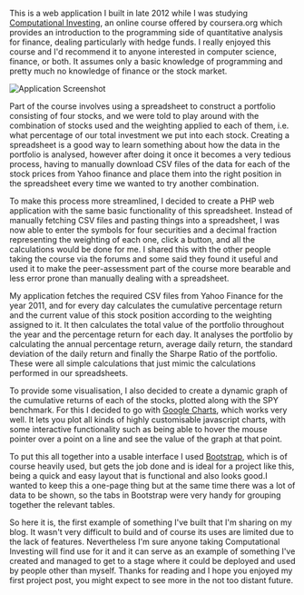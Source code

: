 This is a web application I built in late 2012 while I was studying [Computational Investing](https://www.coursera.org/course/compinvesting1), an online course offered by coursera.org which provides an introduction to the programming side of quantitative analysis for finance, dealing particularly with hedge funds. I really enjoyed this course and I'd recommend it to anyone interested in computer science, finance, or both. It assumes only a basic knowledge of programming and pretty much no knowledge of finance or the stock market.

![Application Screenshot](http://imageshack.us/a/img5/6245/portfoliotoolsmall.png "[Click here](http://seanduffy.co.uk/portfolio_tool/index.php) to view the project.")

Part of the course involves using a spreadsheet to construct a portfolio consisting of four stocks, and we were told to play around with the combination of stocks used and the weighting applied to each of them, i.e. what percentage of our total investment we put into each stock. Creating a spreadsheet is a good way to learn something about how the data in the portfolio is analysed, however after doing it once it becomes a very tedious process, having to manually download CSV files of the data for each of the stock prices from Yahoo finance and place them into the right position in the spreadsheet every time we wanted to try another combination.

To make this process more streamlined, I decided to create a PHP web application with the same basic functionality of this spreadsheet. Instead of manually fetching CSV files and pasting things into a spreadsheet, I was now able to enter the symbols for four securities and a decimal fraction representing the weighting of each one, click a button, and all the calculations would be done for me. I shared this with the other people taking the course via the forums and some said they found it useful and used it to make the peer-assessment part of the course more bearable and less error prone than manually dealing with a spreadsheet.

My application fetches the required CSV files from Yahoo Finance for the year 2011, and for every day calculates the cumulative percentage return and the current value of this stock position according to the weighting assigned to it. It then calculates the total value of the portfolio throughout the year and the percentage return for each day. It analyses the portfolio by calculating the annual percentage return, average daily return, the standard deviation of the daily return and finally the Sharpe Ratio of the portfolio. These were all simple calculations that just mimic the calculations performed in our spreadsheets.

To provide some visualisation, I also decided to create a dynamic graph of the cumulative returns of each of the stocks, plotted along with the SPY benchmark. For this I decided to go with [Google Charts](https://developers.google.com/chart/interactive/docs/index), which works very well. It lets you plot all kinds of highly customisable javascript charts, with some interactive functionality such as being able to hover the mouse pointer over a point on a line and see the value of the graph at that point.

To put this all together into a usable interface I used [Bootstrap](http://twitter.github.io/bootstrap/), which is of course heavily used, but gets the job done and is ideal for a project like this, being a quick and easy layout that is functional and also looks good.I wanted to keep this a one-page thing but at the same time there was a lot of data to be shown, so the tabs in Bootstrap were very handy for grouping together the relevant tables.

So here it is, the first example of something I've built that I'm sharing on my blog. It wasn't very difficult to build and of course its uses are limited due to the lack of features. Nevertheless I'm sure anyone taking Computational Investing will find use for it and it can serve as an example of something I've created and managed to get to a stage where it could be deployed and used by people other than myself. Thanks for reading and I hope you enjoyed my first project post, you might expect to see more in the not too distant future.
